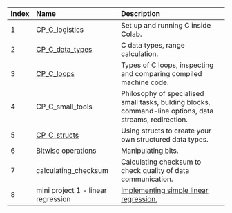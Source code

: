 |Index|Name|Description|
|:----|:----|:----|
|1|[CP_C_logistics](https://github.com/michalszczecinski/data-driven-notebooks/blob/master/programming/CP_C_logistics.ipynb) | Set up and running C inside Colab.|
|2|[CP_C_data_types](https://github.com/michalszczecinski/data-driven-notebooks/blob/master/programming/CP_C_data_types.ipynb) | C data types, range calculation.|
|3|[CP_C_loops](https://github.com/michalszczecinski/data-driven-notebooks/blob/master/programming/CP_C_loops.ipynb)| Types of C loops, inspecting and comparing compiled machine code.|
|4|CP_C_small_tools| Philosophy of specialised small tasks, bulding blocks, command-line options, data streams, redirection.|
|5|[CP_C_structs](https://github.com/michalszczecinski/data-driven-notebooks/blob/master/programming/CP_C_structs.ipynb)| Using structs to create your own structured data types.|
|6|[Bitwise operations](https://colab.research.google.com/drive/1JmDWUIrMFxMNJB_6hGOn3Yow2pO72sb7#scrollTo=4cqJj3jpwme2)| Manipulating bits.|
|7|calculating_checksum| Calculating checksum to check quality of data communication.|
|8|mini project 1 - linear regression|[Implementing simple linear regression.](https://github.com/michalszczecinski/data-driven-notebooks/tree/master/programming/project_1_simple_linear_regression)|
